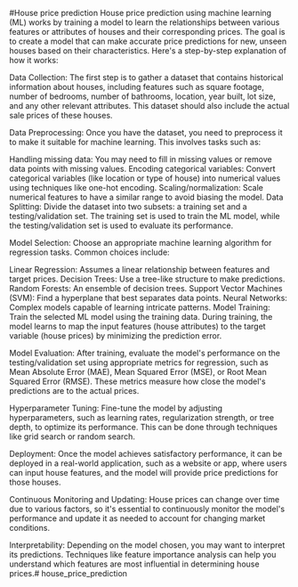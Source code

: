 #House price prediction 
House price prediction using machine learning (ML) works by training a model to learn the relationships between various features or attributes of houses and their corresponding prices. The goal is to create a model that can make accurate price predictions for new, unseen houses based on their characteristics. Here's a step-by-step explanation of how it works:

Data Collection: The first step is to gather a dataset that contains historical information about houses, including features such as square footage, number of bedrooms, number of bathrooms, location, year built, lot size, and any other relevant attributes. This dataset should also include the actual sale prices of these houses.

Data Preprocessing: Once you have the dataset, you need to preprocess it to make it suitable for machine learning. This involves tasks such as:

Handling missing data: You may need to fill in missing values or remove data points with missing values.
Encoding categorical variables: Convert categorical variables (like location or type of house) into numerical values using techniques like one-hot encoding.
Scaling/normalization: Scale numerical features to have a similar range to avoid biasing the model.
Data Splitting: Divide the dataset into two subsets: a training set and a testing/validation set. The training set is used to train the ML model, while the testing/validation set is used to evaluate its performance.

Model Selection: Choose an appropriate machine learning algorithm for regression tasks. Common choices include:

Linear Regression: Assumes a linear relationship between features and target prices.
Decision Trees: Use a tree-like structure to make predictions.
Random Forests: An ensemble of decision trees.
Support Vector Machines (SVM): Find a hyperplane that best separates data points.
Neural Networks: Complex models capable of learning intricate patterns.
Model Training: Train the selected ML model using the training data. During training, the model learns to map the input features (house attributes) to the target variable (house prices) by minimizing the prediction error.

Model Evaluation: After training, evaluate the model's performance on the testing/validation set using appropriate metrics for regression, such as Mean Absolute Error (MAE), Mean Squared Error (MSE), or Root Mean Squared Error (RMSE). These metrics measure how close the model's predictions are to the actual prices.

Hyperparameter Tuning: Fine-tune the model by adjusting hyperparameters, such as learning rates, regularization strength, or tree depth, to optimize its performance. This can be done through techniques like grid search or random search.

Deployment: Once the model achieves satisfactory performance, it can be deployed in a real-world application, such as a website or app, where users can input house features, and the model will provide price predictions for those houses.

Continuous Monitoring and Updating: House prices can change over time due to various factors, so it's essential to continuously monitor the model's performance and update it as needed to account for changing market conditions.

Interpretability: Depending on the model chosen, you may want to interpret its predictions. Techniques like feature importance analysis can help you understand which features are most influential in determining house prices.# house_price_prediction

